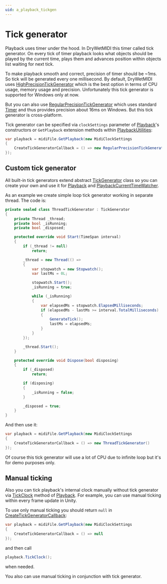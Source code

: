 ```yaml
---
uid: a_playback_tickgen
---
```


# Tick generator

Playback uses timer under the hood. In DryWetMIDI this timer called tick generator. On every tick of timer playback looks what objects should be played by the current time, plays them and advances position within objects list waiting for next tick.

To make playback smooth and correct, precision of timer should be ~1ms. So tick will be generated every one millisecond. By default, DryWetMIDI uses [HighPrecisionTickGenerator](xref:Melanchall.DryWetMidi.Devices.HighPrecisionTickGenerator) which is the best option in terms of CPU usage, memory usage and precision. Unfortunately this tick generator is supported for Windows only at now.

But you can also use [RegularPrecisionTickGenerator](xref:Melanchall.DryWetMidi.Devices.RegularPrecisionTickGenerator) which uses standard [Timer](xref:System.Timers.Timer) and thus provides precision about 16ms on Windows. But this tick generator is cross-platform.

Tick generator can be specified via `clockSettings` parameter of [Playback](xref:Melanchall.DryWetMidi.Devices.Playback)'s constructors or `GetPlayback` extension methods within [PlaybackUtilities](xref:Melanchall.DryWetMidi.Devices.PlaybackUtilities):

```csharp
var playback = midiFile.GetPlayback(new MidiClockSettings
{
    CreateTickGeneratorCallback = () => new RegularPrecisionTickGenerator()
});
```

## Custom tick generator

All built-in tick generators extend abstract [TickGenerator](xref:Melanchall.DryWetMidi.Devices.TickGenerator) class so you can create your own and use it for [Playback](xref:Melanchall.DryWetMidi.Devices.Playback) and [PlaybackCurrentTimeWatcher](xref:Melanchall.DryWetMidi.Devices.PlaybackCurrentTimeWatcher).

As an example we create simple loop tick generator working in separate thread. The code is:

```csharp
private sealed class ThreadTickGenerator : TickGenerator
{
    private Thread _thread;
    private bool _isRunning;
    private bool _disposed;

    protected override void Start(TimeSpan interval)
    {
        if (_thread != null)
            return;

        _thread = new Thread(() =>
        {
            var stopwatch = new Stopwatch();
            var lastMs = 0L;

            stopwatch.Start();
            _isRunning = true;

            while (_isRunning)
            {
                var elapsedMs = stopwatch.ElapsedMilliseconds;
                if (elapsedMs - lastMs >= interval.TotalMilliseconds)
                {
                    GenerateTick();
                    lastMs = elapsedMs;
                }
            }
        });

        _thread.Start();
    }

    protected override void Dispose(bool disposing)
    {
        if (_disposed)
            return;

        if (disposing)
        {
            _isRunning = false;
        }

        _disposed = true;
    }
}
```

And then use it:

```csharp
var playback = midiFile.GetPlayback(new MidiClockSettings
{
    CreateTickGeneratorCallback = () => new ThreadTickGenerator()
});
```

Of course this tick generator will use a lot of CPU due to infinite loop but it's for demo purposes only.

## Manual ticking

Also you can tick playback's internal clock manually without tick generator via [TickClock](xref:Melanchall.DryWetMidi.Devices.Playback.TickClock) method of [Playback](xref:Melanchall.DryWetMidi.Devices.Playback). For example, you can use manual ticking within every frame update in Unity.

To use only manual ticking you should return `null` in [CreateTickGeneratorCallback](xref:Melanchall.DryWetMidi.Devices.MidiClockSettings.CreateTickGeneratorCallback):

```csharp
var playback = midiFile.GetPlayback(new MidiClockSettings
{
    CreateTickGeneratorCallback = () => null
});
```

and then call

```csharp
playback.TickClock();
```

when needed.

You also can use manual ticking in conjunction with tick generator.